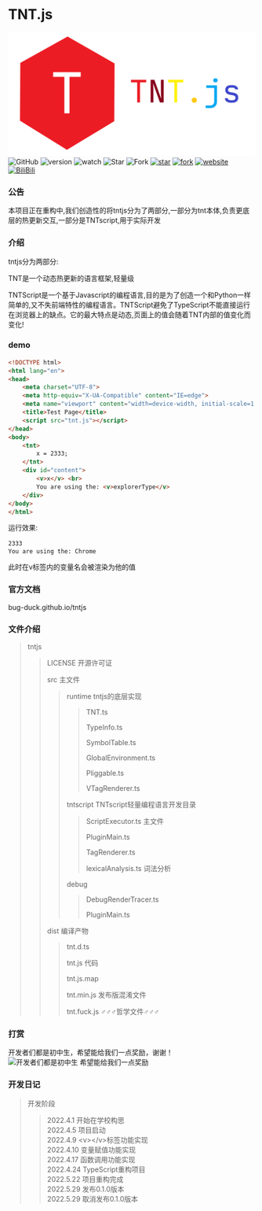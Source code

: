# TNT.js
![输入图片说明](tnt.js.logo.length.png)
![GitHub](https://img.shields.io/github/license/Bug-Duck/tntjs)
![version](https://img.shields.io/badge/version-0.0.3-green)
![watch](https://img.shields.io/github/watchers/Bug-Duck/tntjs?color=blue&logo=github&style=flat-square)
![Star](https://img.shields.io/github/stars/Bug-Duck/tntjs?color=yellow&logo=github&style=flat-square)
![Fork](https://img.shields.io/github/forks/Bug-Duck/tntjs?color=green&logo=github&style=flat-square)
[![star](https://gitee.com/BugDucker/tntjs/badge/star.svg?theme=dark)](https://gitee.com/BugDucker/tntjs/stargazers)
[![fork](https://gitee.com/BugDucker/tntjs/badge/fork.svg?theme=dark)](https://gitee.com/BugDucker/tntjs/members)
[![website](https://img.shields.io/badge/website-bugduck.cn-yellowgreen)](https://www.bugduck.cn)
[![BiliBili](https://img.shields.io/static/v1?label=bilibili&message=BugDuck开源团队&color=ff69b4&logo=bilibili)](https://space.bilibili.com/1959824394?spm_id_from=333.337.0.0)

### 公告
本项目正在重构中,我们创造性的将tntjs分为了两部分,一部分为tnt本体,负责更底层的热更新交互,一部分是TNTscript,用于实际开发

### 介绍
tntjs分为两部分:

TNT是一个动态热更新的语言框架,轻量级

TNTScript是一个基于Javascript的编程语言,目的是为了创造一个和Python一样简单的,又不失前端特性的编程语言。TNTScript避免了TypeScript不能直接运行在浏览器上的缺点。它的最大特点是动态,页面上的值会随着TNT内部的值变化而变化!<br/>



### demo
```html
<!DOCTYPE html>
<html lang="en">
<head>
    <meta charset="UTF-8">
    <meta http-equiv="X-UA-Compatible" content="IE=edge">
    <meta name="viewport" content="width=device-width, initial-scale=1.0">
    <title>Test Page</title>
    <script src="tnt.js"></script>
</head>
<body>
    <tnt>
        x = 2333;
    </tnt>
    <div id="content">
        <v>x</v> <br>
        You are using the: <v>explorerType</v>
    </div>
</body>
</html>
```
运行效果:
```
2333
You are using the: Chrome
```
此时在v标签内的变量名会被渲染为他的值
### 官方文档
bug-duck.github.io/tntjs

### 文件介绍
> tntjs
> > LICENSE 开源许可证
> > 
> > src 主文件
> > > runtime tntjs的底层实现
> > > > TNT.ts
> > > > 
> > > > TypeInfo.ts
> > > > 
> > > > SymbolTable.ts
> > > > 
> > > > GlobalEnvironment.ts
> > > > 
> > > > Pliggable.ts
> > > > 
> > > > VTagRenderer.ts
> > > >
> > > tntscript TNTscript轻量编程语言开发目录
> > > >  ScriptExecutor.ts 主文件
> > > > 
> > > > PluginMain.ts
> > > > 
> > > > TagRenderer.ts
> > > > 
> > > > lexicalAnalysis.ts 词法分析
> > > > 
> > > debug
> > > > DebugRenderTracer.ts
> > > > 
> > > >  PluginMain.ts
> > > >
> > dist 编译产物
> > > tnt.d.ts
> > > 
> > > tnt.js 代码
> > > 
> > > tnt.js.map
> > > 
> > > tnt.min.js 发布版混淆文件
> > > 
> > > tnt.fuck.js ♂♂♂哲学文件♂♂♂


### 打赏
开发者们都是初中生，希望能给我们一点奖励，谢谢！
![开发者们都是初中生 希望能给我们一点奖励](https://img-blog.csdnimg.cn/369cf4080e44416b9e78e58872615d6b.png?x-oss-process=image/watermark,type_d3F5LXplbmhlaQ,shadow_50,text_Q1NETiBA566x5a2Q5ZCbc2hlZXA=,size_20,color_FFFFFF,t_70,g_se,x_16#pic_center)

### 开发日记
> 开发阶段
> > 2022.4.1 开始在学校构思<br/>
> > 2022.4.5 项目启动<br/>
> > 2022.4.9 \<v\>\</v\>标签功能实现<br/>
> > 2022.4.10 变量赋值功能实现<br/>
> > 2022.4.17 函数调用功能实现<br/>
> > 2022.4.24 TypeScript重构项目<br/>
> > 2022.5.22 项目重构完成<br/>
> > 2022.5.29 发布0.1.0版本<br/>
> > 2022.5.29 取消发布0.1.0版本

